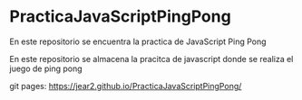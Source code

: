 # PracticaJavaScriptPingPong
En este repositorio se encuentra la practica de JavaScript Ping Pong

En este repositorio se almacena la pracitca de javascript donde se realiza el juego de ping pong 

git pages: 
https://jear2.github.io/PracticaJavaScriptPingPong/
